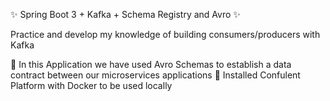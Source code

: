 ✨ Spring Boot 3 + Kafka + Schema Registry and Avro ✨

Practice and develop my knowledge of building consumers/producers with Kafka

🔹 In this Application we have used Avro Schemas to establish a data contract between our microservices applications
🔹 Installed Confulent Platform with Docker to be used locally
